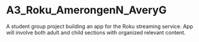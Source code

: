 # A3_Roku_AmerongenN_AveryG
A student group project building an app for the Roku streaming service. App will involve both adult and child sections with organized relevant content.
